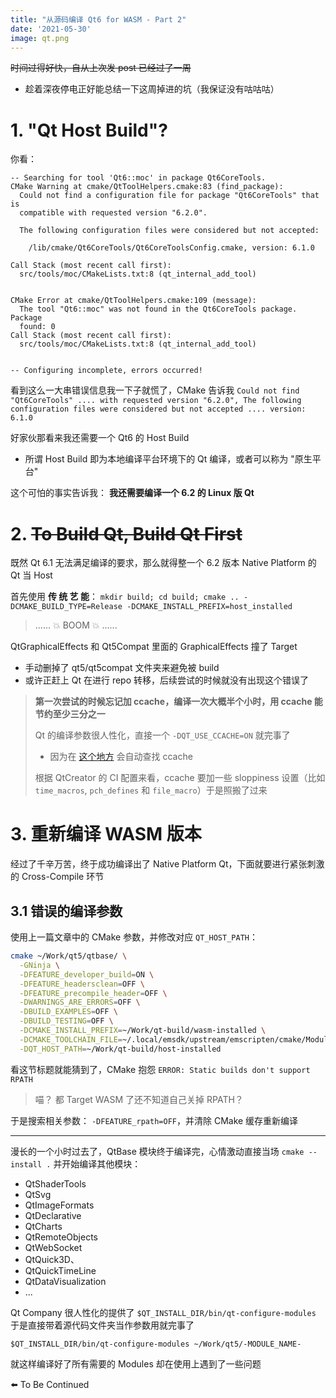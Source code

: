 ```yaml
---
title: "从源码编译 Qt6 for WASM - Part 2"
date: '2021-05-30'
image: qt.png
---
```


~~时间过得好快，自从上次发 post 已经过了一周~~

- 趁着深夜停电正好能总结一下这周掉进的坑（我保证没有咕咕咕）

# 1. "Qt Host Build"?

你看：

```
-- Searching for tool 'Qt6::moc' in package Qt6CoreTools.
CMake Warning at cmake/QtToolHelpers.cmake:83 (find_package):
  Could not find a configuration file for package "Qt6CoreTools" that is
  compatible with requested version "6.2.0".

  The following configuration files were considered but not accepted:

    /lib/cmake/Qt6CoreTools/Qt6CoreToolsConfig.cmake, version: 6.1.0

Call Stack (most recent call first):
  src/tools/moc/CMakeLists.txt:8 (qt_internal_add_tool)


CMake Error at cmake/QtToolHelpers.cmake:109 (message):
  The tool "Qt6::moc" was not found in the Qt6CoreTools package.  Package
  found: 0
Call Stack (most recent call first):
  src/tools/moc/CMakeLists.txt:8 (qt_internal_add_tool)


-- Configuring incomplete, errors occurred!
```

看到这么一大串错误信息我一下子就慌了，CMake 告诉我 `Could not find "Qt6CoreTools" .... with requested version "6.2.0", The following configuration files were considered but not accepted .... version: 6.1.0`

好家伙那看来我还需要一个 Qt6 的 Host Build

- 所谓 Host Build 即为本地编译平台环境下的 Qt 编译，或者可以称为 "原生平台"

这个可怕的事实告诉我： **我还需要编译一个 6.2 的 Linux 版 Qt**

# 2. ~~To Build Qt, Build Qt First~~

既然 Qt 6.1 无法满足编译的要求，那么就得整一个 6.2 版本 Native Platform 的 Qt 当 Host

首先使用 **传 统 艺 能**： `mkdir build; cd build; cmake .. -DCMAKE_BUILD_TYPE=Release -DCMAKE_INSTALL_PREFIX=host_installed`

> ......
> 💥 BOOM 💥
> ......

QtGraphicalEffects 和 Qt5Compat 里面的 GraphicalEffects 撞了 Target
- 手动删掉了 qt5/qt5compat 文件夹来避免被 build
- 或许正赶上 Qt 在进行 repo 转移，后续尝试的时候就没有出现这个错误了

> **第一次尝试的时候忘记加 ccache，编译一次大概半个小时，用 ccache 能节约至少三分之一**
> 
> Qt 的编译参数很人性化，直接一个 `-DQT_USE_CCACHE=ON` 就完事了
> - 因为在 [这个地方](https://github.com/qt/qtbase/blob/9db7cc79a26ced4997277b5c206ca15949133240/cmake/QtSetup.cmake#L217) 会自动查找 ccache
> 
> 根据 QtCreator 的 CI 配置来看，ccache 要加一些 sloppiness 设置（比如 `time_macros`, `pch_defines` 和 `file_macro`）于是照搬了过来


# 3. 重新编译 WASM 版本

经过了千辛万苦，终于成功编译出了 Native Platform Qt，下面就要进行紧张刺激的 Cross-Compile 环节

## 3.1 错误的编译参数

使用上一篇文章中的 CMake 参数，并修改对应 `QT_HOST_PATH`：

```bash
cmake ~/Work/qt5/qtbase/ \
  -GNinja \
  -DFEATURE_developer_build=ON \
  -DFEATURE_headersclean=OFF \
  -DFEATURE_precompile_header=OFF \
  -DWARNINGS_ARE_ERRORS=OFF \
  -DBUILD_EXAMPLES=OFF \
  -DBUILD_TESTING=OFF \
  -DCMAKE_INSTALL_PREFIX=~/Work/qt-build/wasm-installed \
  -DCMAKE_TOOLCHAIN_FILE=~/.local/emsdk/upstream/emscripten/cmake/Modules/Platform/Emscripten.cmake \
  -DQT_HOST_PATH=~/Work/qt-build/host-installed
```

看这节标题就能猜到了，CMake 抱怨 `ERROR: Static builds don't support RPATH`

> 喵？ 都 Target WASM 了还不知道自己关掉 RPATH？

于是搜索相关参数： `-DFEATURE_rpath=OFF`，并清除 CMake 缓存重新编译

----------

漫长的一个小时过去了，QtBase 模块终于编译完，心情激动直接当场 `cmake --install .` 并开始编译其他模块：
- QtShaderTools
- QtSvg
- QtImageFormats
- QtDeclarative
- QtCharts
- QtRemoteObjects
- QtWebSocket
- QtQuick3D、
- QtQuickTimeLine
- QtDataVisualization
- ...

Qt Company 很人性化的提供了 `$QT_INSTALL_DIR/bin/qt-configure-modules` 于是直接带着源代码文件夹当作参数用就完事了

```
$QT_INSTALL_DIR/bin/qt-configure-modules ~/Work/qt5/-MODULE_NAME-
```

就这样编译好了所有需要的 Modules 却在使用上遇到了一些问题

⬅️ To Be Continued

